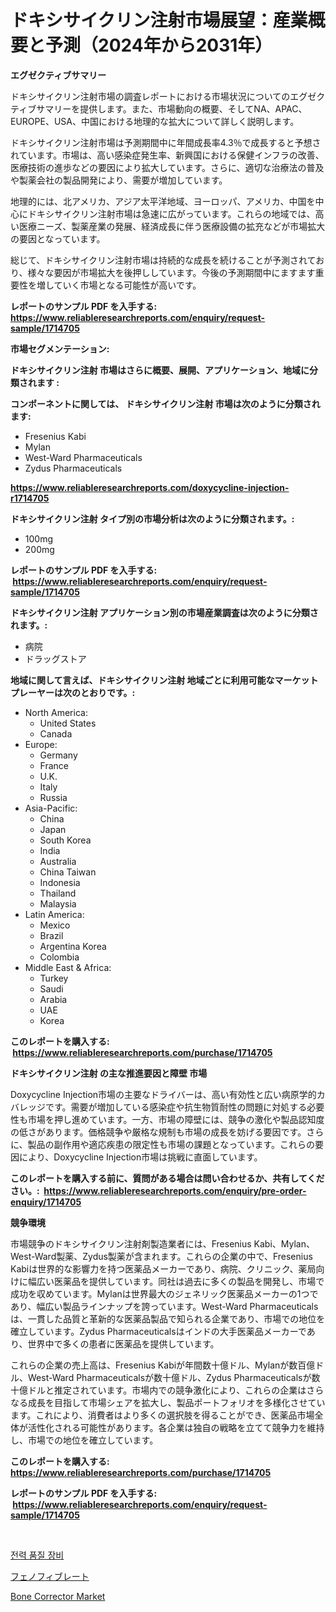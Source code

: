 <p><h1>ドキシサイクリン注射市場展望：産業概要と予測（2024年から2031年）</h1></p><p><strong>エグゼクティブサマリー</strong></p>
<p><p>ドキシサイクリン注射市場の調査レポートにおける市場状況についてのエグゼクティブサマリーを提供します。また、市場動向の概要、そしてNA、APAC、EUROPE、USA、中国における地理的な拡大について詳しく説明します。</p><p>ドキシサイクリン注射市場は予測期間中に年間成長率4.3％で成長すると予想されています。市場は、高い感染症発生率、新興国における保健インフラの改善、医療技術の進歩などの要因により拡大しています。さらに、適切な治療法の普及や製薬会社の製品開発により、需要が増加しています。</p><p>地理的には、北アメリカ、アジア太平洋地域、ヨーロッパ、アメリカ、中国を中心にドキシサイクリン注射市場は急速に広がっています。これらの地域では、高い医療ニーズ、製薬産業の発展、経済成長に伴う医療設備の拡充などが市場拡大の要因となっています。</p><p>総じて、ドキシサイクリン注射市場は持続的な成長を続けることが予測されており、様々な要因が市場拡大を後押ししています。今後の予測期間中にますます重要性を増していく市場となる可能性が高いです。</p></p>
<p><strong>レポートのサンプル PDF を入手する: <a href="https://www.reliableresearchreports.com/enquiry/request-sample/1714705">https://www.reliableresearchreports.com/enquiry/request-sample/1714705</a></strong></p>
<p><strong>市場セグメンテーション:</strong></p>
<p><strong> ドキシサイクリン注射 市場はさらに概要、展開、アプリケーション、地域に分類されます :</strong></p>
<p><strong>コンポーネントに関しては、 ドキシサイクリン注射 市場は次のように分類されます: &nbsp;</strong></p>
<p><ul><li>Fresenius Kabi</li><li>Mylan</li><li>West-Ward Pharmaceuticals</li><li>Zydus Pharmaceuticals</li></ul></p>
<p><strong><a href="https://www.reliableresearchreports.com/doxycycline-injection-r1714705">https://www.reliableresearchreports.com/doxycycline-injection-r1714705</a></strong></p>
<p><strong> ドキシサイクリン注射 タイプ別の市場分析は次のように分類されます。:</strong></p>
<p><ul><li>100mg</li><li>200mg</li></ul></p>
<p><strong>レポートのサンプル PDF を入手する: &nbsp;<a href="https://www.reliableresearchreports.com/enquiry/request-sample/1714705">https://www.reliableresearchreports.com/enquiry/request-sample/1714705</a></strong></p>
<p><strong> ドキシサイクリン注射 アプリケーション別の市場産業調査は次のように分類されます。:</strong></p>
<p><ul><li>病院</li><li>ドラッグストア</li></ul></p>
<p><strong>地域に関して言えば、ドキシサイクリン注射 地域ごとに利用可能なマーケットプレーヤーは次のとおりです。:</strong></p>
<p><ul>
    <li>
        North America:
        <ul>
            <li>United States</li>
            <li>Canada</li>
        </ul>
    </li>
    <li>
        Europe:
        <ul>
            <li>Germany</li>
            <li>France</li>
            <li>U.K.</li>
            <li>Italy</li>
            <li>Russia</li>
        </ul>
    </li>
    <li>
        Asia-Pacific:
        <ul>
            <li>China</li>
            <li>Japan</li>
            <li>South Korea</li>
            <li>India</li>
            <li>Australia</li>
            <li>China Taiwan</li>
            <li>Indonesia</li>
            <li>Thailand</li>
            <li>Malaysia</li>
        </ul>
    </li>
    <li>
        Latin America:
        <ul>
            <li>Mexico</li>
            <li>Brazil</li>
            <li>Argentina Korea</li>
            <li>Colombia</li>
        </ul>
    </li>
    <li>
        Middle East & Africa:
        <ul>
            <li>Turkey</li>
            <li>Saudi</li>
            <li>Arabia</li>
            <li>UAE</li>
            <li>Korea</li>
        </ul>
    </li>
    </ul></p>
<p><strong>このレポートを購入する: &nbsp;<a href="https://www.reliableresearchreports.com/purchase/1714705">https://www.reliableresearchreports.com/purchase/1714705</a></strong></p>
<p><strong>ドキシサイクリン注射 の主な推進要因と障壁 市場</strong></p>
<p><p>Doxycycline Injection市場の主要なドライバーは、高い有効性と広い病原学的カバレッジです。需要が増加している感染症や抗生物質耐性の問題に対処する必要性も市場を押し進めています。一方、市場の障壁には、競争の激化や製品認知度の低さがあります。価格競争や厳格な規制も市場の成長を妨げる要因です。さらに、製品の副作用や適応疾患の限定性も市場の課題となっています。これらの要因により、Doxycycline Injection市場は挑戦に直面しています。</p></p>
<p><strong>このレポートを購入する前に、質問がある場合は問い合わせるか、共有してください。:&nbsp; <a href="https://www.reliableresearchreports.com/enquiry/pre-order-enquiry/1714705">https://www.reliableresearchreports.com/enquiry/pre-order-enquiry/1714705</a></strong></p>
<p><strong>競争環境</strong></p>
<p><p>市場競争のドキシサイクリン注射剤製造業者には、Fresenius Kabi、Mylan、West-Ward製薬、Zydus製薬が含まれます。これらの企業の中で、Fresenius Kabiは世界的な影響力を持つ医薬品メーカーであり、病院、クリニック、薬局向けに幅広い医薬品を提供しています。同社は過去に多くの製品を開発し、市場で成功を収めています。Mylanは世界最大のジェネリック医薬品メーカーの1つであり、幅広い製品ラインナップを誇っています。West-Ward Pharmaceuticalsは、一貫した品質と革新的な医薬品製品で知られる企業であり、市場での地位を確立しています。Zydus Pharmaceuticalsはインドの大手医薬品メーカーであり、世界中で多くの患者に医薬品を提供しています。</p><p>これらの企業の売上高は、Fresenius Kabiが年間数十億ドル、Mylanが数百億ドル、West-Ward Pharmaceuticalsが数十億ドル、Zydus Pharmaceuticalsが数十億ドルと推定されています。市場内での競争激化により、これらの企業はさらなる成長を目指して市場シェアを拡大し、製品ポートフォリオを多様化させています。これにより、消費者はより多くの選択肢を得ることができ、医薬品市場全体が活性化される可能性があります。各企業は独自の戦略を立てて競争力を維持し、市場での地位を確立しています。</p></p>
<p><strong>このレポートを購入する: &nbsp; <a href="https://www.reliableresearchreports.com/purchase/1714705">https://www.reliableresearchreports.com/purchase/1714705</a></strong></p>
<p><strong>レポートのサンプル PDF を入手する: &nbsp;<a href="https://www.reliableresearchreports.com/enquiry/request-sample/1714705">https://www.reliableresearchreports.com/enquiry/request-sample/1714705</a></strong><strong></strong></p>
<p>&nbsp;</p>
<p><p><a href="https://github.com/rsg307664904/Market-Research-Report-List-1/blob/main/502007121040.md">전력 품질 장비</a></p><p><a href="https://github.com/xtkhtofdt934839/Market-Research-Report-List-1/blob/main/589289423020.md">フェノフィブレート</a></p><p><a href="https://github.com/AKSHATREPORTPRIME/Market-Research-Report-List-4/blob/main/bone-corrector-market.md">Bone Corrector Market</a></p></p>